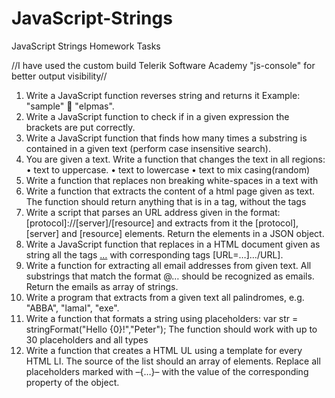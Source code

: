 JavaScript-Strings
==================
JavaScript Strings Homework Tasks

//I have used the custom build Telerik Software Academy "js-console" for better output visibility//

1.  Write a JavaScript function reverses string and returns it
Example: "sample"  "elpmas".
2.	Write a JavaScript function to check if in a given expression the brackets are put correctly.
3.	Write a JavaScript function that finds how many times a substring is contained in a given text (perform case insensitive search).
4.	You are given a text. Write a function that changes the text in all regions:
   •	<upcase>text</upcase> to uppercase.
   •	<lowcase>text</lowcase> to lowercase
   •	<mixcase>text</mixcase> to mix casing(random)
5.	Write a function that replaces non breaking white-spaces in a text with &nbsp;
6.	Write a function that extracts the content of a html page given as text. The function should return anything that is in a tag, without the tags
7.	Write a script that parses an URL address given in the format: [protocol]://[server]/[resource] and extracts from it the [protocol], [server] and [resource] elements. Return the elements in a JSON object.
8.	Write a JavaScript function that replaces in a HTML document given as string all the tags <a href="…">…</a> with corresponding tags [URL=…]…/URL].
9.	Write a function for extracting all email addresses from given text. All substrings that match the format <identifier>@<host>…<domain> should be recognized as emails. Return the emails as array of strings.
10.	Write a program that extracts from a given text all palindromes, e.g. "ABBA", "lamal", "exe".
11.	Write a function that formats a string using placeholders:
    var str = stringFormat("Hello {0}!","Peter");
    The function should work with up to 30 placeholders and all types
12.	Write a function that creates a HTML UL using a template for every HTML LI. The source of the list should an array of elements. Replace all placeholders marked with –{…}–   with the value of the corresponding property of the object.
